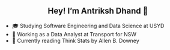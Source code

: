 ## <div align="center">Hey! I’m Antriksh Dhand 👋</div>

- :mortar_board: Studying Software Engineering and Data Science at USYD
- :briefcase: Working as a Data Analyst at Transport for NSW
- :book: Currently reading Think Stats by Allen B. Downey

<!---
antrikshdhand/antrikshdhand is a ✨ special ✨ repository because its `README.md` (this file) appears on your GitHub profile.
You can click the Preview link to take a look at your changes.
--->
